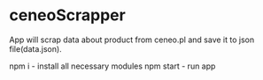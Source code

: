 # ceneoScrapper

App will scrap data about product from ceneo.pl and save it to json file(data.json).

npm i - install all necessary modules
npm start - run app
